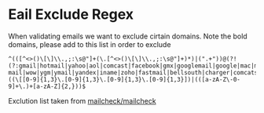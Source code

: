 # Eail Exclude Regex
When validating emails we want to exclude cirtain domains. Note the bold domains, please add to this list in order to exclude

```
^(([^<>()\[\]\\.,;:\s@"]+(\.[^<>()\[\]\\.,;:\s@"]+)*)|(".+"))@(?!(?:gmail|hotmail|yahoo|aol|comcast|facebook|gmx|googlemail|google|mac|me|mail|msn|live|sbcglobal|verizon|games|hush|hushmail|icloud|inbox|lavabit|love|outlook|pobox|rocketmail|save-mail|wow|ygm|ymail|yandex|iname|zoho|fastmail|bellsouth|charger|comcats|cox|earthlink|juno))((\[[0-9]{1,3}\.[0-9]{1,3}\.[0-9]{1,3}\.[0-9]{1,3}])|(([a-zA-Z\-0-9]+\.)+[a-zA-Z]{2,}))$
```

Exclution list taken from [mailcheck/mailcheck](https://github.com/mailcheck/mailcheck/wiki/List-of-Popular-Domains)
